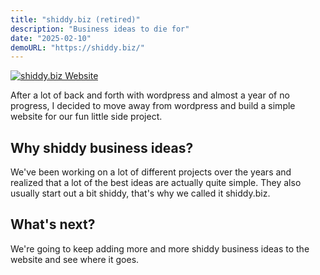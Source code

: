 ```yaml
---
title: "shiddy.biz (retired)"
description: "Business ideas to die for"
date: "2025-02-10"
demoURL: "https://shiddy.biz/"
---
```


[![shiddy.biz Website](/images/projects/shiddy-biz-og.webp)](https://shiddy.biz/)

After a lot of back and forth with wordpress and almost a year of no progress, I decided to move away from wordpress and build a simple website for our fun little side project.

## Why shiddy business ideas?

We've been working on a lot of different projects over the years and realized that a lot of the best ideas are actually quite simple. They also usually start out a bit shiddy, that's why we called it shiddy.biz.

## What's next?

We're going to keep adding more and more shiddy business ideas to the website and see where it goes.
